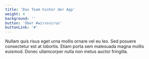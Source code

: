 ```yaml
---
title: 'Das Team hinter der App'
weight: 4
background: ''
button: 'Über #wirvsvirus'
buttonLink: '#'
---
```


Nullam quis risus eget urna mollis ornare vel eu leo. Sed posuere consectetur est at lobortis. Etiam porta sem malesuada magna mollis euismod. Donec ullamcorper nulla non metus auctor fringilla.